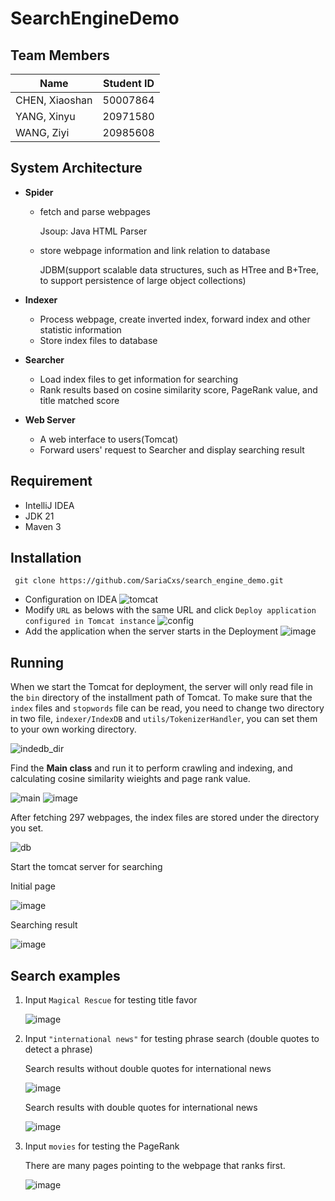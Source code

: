 # SearchEngineDemo

## Team Members

| Name           | Student ID |
| -------------- | ---------- |
| CHEN, Xiaoshan | 50007864   |
| YANG, Xinyu    | 20971580   |
| WANG, Ziyi     | 20985608   |

## System Architecture

* **Spider**

  * fetch and parse webpages 

    Jsoup: Java HTML Parser

  * store webpage information and link relation to database

    JDBM(support scalable data structures, such as HTree and B+Tree, to support persistence of large object collections)

* **Indexer**

  * Process webpage, create inverted index, forward index and other statistic information
  * Store index files to database

* **Searcher**

  * Load index files to get information for searching
  * Rank results based on cosine similarity score, PageRank value, and title matched score

* **Web Server**

  * A web interface to users(Tomcat)
  * Forward users' request to Searcher and display searching result

## Requirement

- IntelliJ IDEA
- JDK 21
- Maven 3


## Installation

```
 git clone https://github.com/SariaCxs/search_engine_demo.git
```

* Configuration on IDEA
![tomcat](https://github.com/SariaCxs/SearchEngineDemo/assets/56586001/bb487348-bc50-4df2-a1da-38fd3cd10308)
* Modify `URL`  as belows with the same URL and click `Deploy application configured in Tomcat instance`
![config](https://github.com/SariaCxs/SearchEngineDemo/assets/56586001/5cd0a570-5e33-4303-8086-96636a629612)
* Add the application when the server starts in the Deployment
![image](https://github.com/SariaCxs/SearchEngineDemo/assets/56586001/26b1f09f-a22f-4a1e-8394-a58e5986aece)



## Running 

When we start the Tomcat for deployment, the server will only read file in the `bin` directory of the installment path of Tomcat. To make sure that the `index` files and `stopwords` file can be read, you need to change two directory in two file, `indexer/IndexDB` and `utils/TokenizerHandler`, you can set them to your own working directory.

![indedb_dir](https://github.com/SariaCxs/SearchEngineDemo/assets/56586001/221465e3-97d5-473e-ab8f-5bb8d678aec0)

Find the **Main class** and run it to perform crawling and indexing, and calculating cosine similarity wieights and page rank value.

![main](https://github.com/SariaCxs/SearchEngineDemo/assets/56586001/b9071d44-c186-4bf8-8e6f-2a9e6739f4ab)
![image](https://github.com/SariaCxs/SearchEngineDemo/assets/56586001/1f13c748-4581-46e1-a42c-23bd50c8658a)

After fetching 297 webpages, the index files are stored under the directory you set.

![db](https://github.com/SariaCxs/SearchEngineDemo/assets/56586001/a1ea9efb-2e9e-4a5e-bf76-c0d62d3361c1)

Start the tomcat server for searching

Initial page 

![image](https://github.com/SariaCxs/SearchEngineDemo/assets/56586001/b2c93407-a9b6-454f-aa6d-05c0eec44145)

Searching result 

![image](https://github.com/SariaCxs/SearchEngineDemo/assets/56586001/889f9eb5-a2d6-4142-959e-1a2968e12e02)

## Search examples

1. Input `Magical Rescue` for testing title favor

   ![image](https://github.com/SariaCxs/SearchEngineDemo/assets/56586001/3a553b48-3a97-45a8-a078-bd89c5f27403)

2. Input `"international news"` for testing phrase search (double quotes to detect a phrase)

   Search results without double quotes for international news
   
   ![image](https://github.com/SariaCxs/SearchEngineDemo/assets/56586001/92aa243b-1ff7-44b5-bf2c-759e27b3022a)
   
   Search results with double quotes for international news

   ![image](https://github.com/SariaCxs/SearchEngineDemo/assets/56586001/365e793b-9490-45b8-b57c-ef1b8a4c5000)

4. Input `movies` for testing the PageRank 

   There are many pages pointing to the webpage that ranks first.

   ![image](https://github.com/SariaCxs/SearchEngineDemo/assets/56586001/e72b5d41-6176-439a-862c-9c1ae2d202d3)
